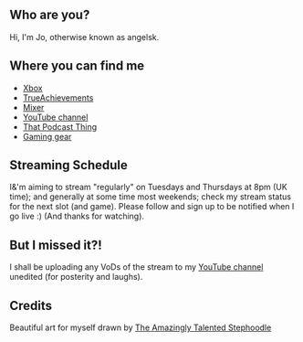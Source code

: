 ## Who are you?

Hi, I'm Jo, otherwise known as angelsk.

## Where you can find me

* [Xbox](https://account.xbox.com/en-GB/Profile?gamerTag=angelsk)
* [TrueAchievements](https://www.trueachievements.com/gamer/angelsk)
* [Mixer](https://mixer.com/angelsk)
* [YouTube channel](https://www.youtube.com/c/JoCarterAngelSK)
* [That Podcast Thing](http://www.thatpodcastthing.co.uk)
* [Gaming gear](https://teespring.com/angel-on-xbox)

## Streaming Schedule

I&'m aiming to stream "regularly" on Tuesdays and Thursdays at 8pm (UK time); and generally at some time most weekends; check my stream status for the next slot (and game). Please follow and sign up to be notified when I go live :) (And thanks for watching).

## But I missed it?!

I shall be uploading any VoDs of the stream to my [YouTube channel](https://www.youtube.com/c/JoCarterAngelSK) unedited (for posterity and laughs).

## Credits

Beautiful art for myself drawn by [The Amazingly Talented Stephoodle](http://stephoodle.tumblr.com)
